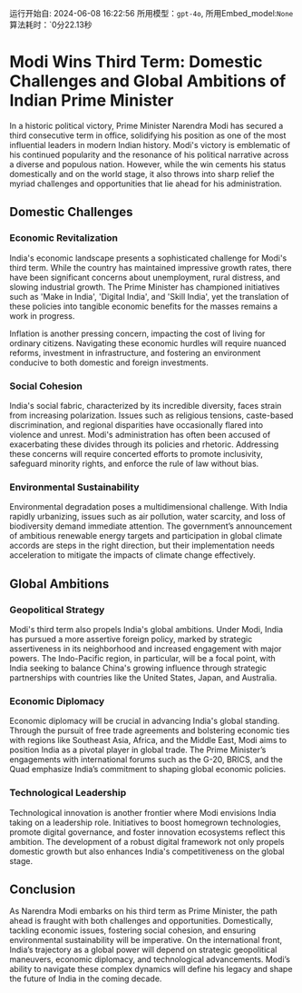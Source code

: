 运行开始自: 2024-06-08 16:22:56
所用模型：`gpt-4o`, 所用Embed_model:`None`
算法耗时：`0分22.13秒
# Modi Wins Third Term: Domestic Challenges and Global Ambitions of Indian Prime Minister

In a historic political victory, Prime Minister Narendra Modi has secured a third consecutive term in office, solidifying his position as one of the most influential leaders in modern Indian history. Modi's victory is emblematic of his continued popularity and the resonance of his political narrative across a diverse and populous nation. However, while the win cements his status domestically and on the world stage, it also throws into sharp relief the myriad challenges and opportunities that lie ahead for his administration.

## Domestic Challenges

### Economic Revitalization

India's economic landscape presents a sophisticated challenge for Modi's third term. While the country has maintained impressive growth rates, there have been significant concerns about unemployment, rural distress, and slowing industrial growth. The Prime Minister has championed initiatives such as 'Make in India', 'Digital India', and 'Skill India', yet the translation of these policies into tangible economic benefits for the masses remains a work in progress.

Inflation is another pressing concern, impacting the cost of living for ordinary citizens. Navigating these economic hurdles will require nuanced reforms, investment in infrastructure, and fostering an environment conducive to both domestic and foreign investments.

### Social Cohesion

India's social fabric, characterized by its incredible diversity, faces strain from increasing polarization. Issues such as religious tensions, caste-based discrimination, and regional disparities have occasionally flared into violence and unrest. Modi's administration has often been accused of exacerbating these divides through its policies and rhetoric. Addressing these concerns will require concerted efforts to promote inclusivity, safeguard minority rights, and enforce the rule of law without bias.

### Environmental Sustainability

Environmental degradation poses a multidimensional challenge. With India rapidly urbanizing, issues such as air pollution, water scarcity, and loss of biodiversity demand immediate attention. The government’s announcement of ambitious renewable energy targets and participation in global climate accords are steps in the right direction, but their implementation needs acceleration to mitigate the impacts of climate change effectively.

## Global Ambitions

### Geopolitical Strategy

Modi's third term also propels India's global ambitions. Under Modi, India has pursued a more assertive foreign policy, marked by strategic assertiveness in its neighborhood and increased engagement with major powers. The Indo-Pacific region, in particular, will be a focal point, with India seeking to balance China's growing influence through strategic partnerships with countries like the United States, Japan, and Australia.

### Economic Diplomacy

Economic diplomacy will be crucial in advancing India's global standing. Through the pursuit of free trade agreements and bolstering economic ties with regions like Southeast Asia, Africa, and the Middle East, Modi aims to position India as a pivotal player in global trade. The Prime Minister’s engagements with international forums such as the G-20, BRICS, and the Quad emphasize India’s commitment to shaping global economic policies.

### Technological Leadership

Technological innovation is another frontier where Modi envisions India taking on a leadership role. Initiatives to boost homegrown technologies, promote digital governance, and foster innovation ecosystems reflect this ambition. The development of a robust digital framework not only propels domestic growth but also enhances India's competitiveness on the global stage.

## Conclusion

As Narendra Modi embarks on his third term as Prime Minister, the path ahead is fraught with both challenges and opportunities. Domestically, tackling economic issues, fostering social cohesion, and ensuring environmental sustainability will be imperative. On the international front, India’s trajectory as a global power will depend on strategic geopolitical maneuvers, economic diplomacy, and technological advancements. Modi’s ability to navigate these complex dynamics will define his legacy and shape the future of India in the coming decade.
